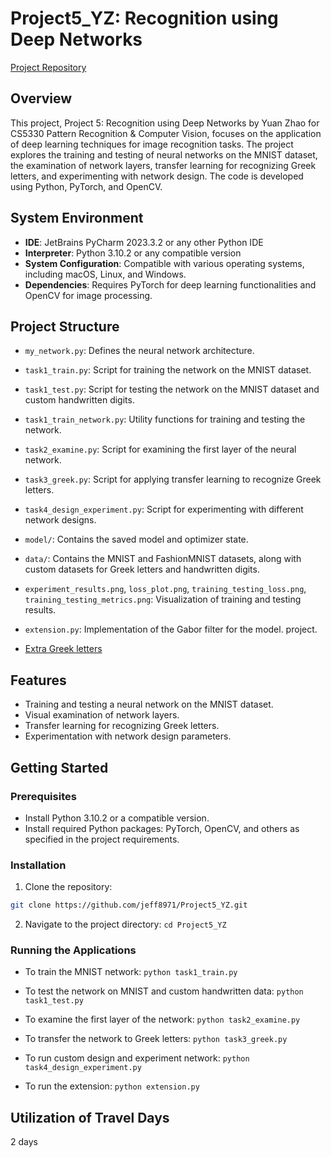 # Project5_YZ: Recognition using Deep Networks

[Project Repository](https://github.com/jeff8971/Project5_YZ)

## Overview
This project, Project 5: Recognition using Deep Networks by Yuan Zhao for CS5330 Pattern Recognition & Computer Vision, focuses on the application of deep learning techniques for image recognition tasks. The project explores the training and testing of neural networks on the MNIST dataset, the examination of network layers, transfer learning for recognizing Greek letters, and experimenting with network design. The code is developed using Python, PyTorch, and OpenCV.

## System Environment
- **IDE**: JetBrains PyCharm 2023.3.2 or any other Python IDE
- **Interpreter**: Python 3.10.2 or any compatible version
- **System Configuration**: Compatible with various operating systems, including macOS, Linux, and Windows.
- **Dependencies**: Requires PyTorch for deep learning functionalities and OpenCV for image processing.

## Project Structure
- `my_network.py`: Defines the neural network architecture.
- `task1_train.py`: Script for training the network on the MNIST dataset.
- `task1_test.py`: Script for testing the network on the MNIST dataset and custom handwritten digits.
- `task1_train_network.py`: Utility functions for training and testing the network.
- `task2_examine.py`: Script for examining the first layer of the neural network.
- `task3_greek.py`: Script for applying transfer learning to recognize Greek letters.
- `task4_design_experiment.py`: Script for experimenting with different network designs.
- `model/`: Contains the saved model and optimizer state.
- `data/`: Contains the MNIST and FashionMNIST datasets, along with custom datasets for Greek letters and handwritten digits.
- `experiment_results.png`, `loss_plot.png`, `training_testing_loss.png`, `training_testing_metrics.png`: Visualization of training and testing results.
- `extension.py`: Implementation of the Gabor filter for the model.
  project.

- [Extra Greek letters](https://github.com/jeff8971/Project5_YZ/blob/master/data/greek_test.zip)

## Features
- Training and testing a neural network on the MNIST dataset.
- Visual examination of network layers.
- Transfer learning for recognizing Greek letters.
- Experimentation with network design parameters.

## Getting Started
### Prerequisites
- Install Python 3.10.2 or a compatible version.
- Install required Python packages: PyTorch, OpenCV, and others as specified in the project requirements.

### Installation
1. Clone the repository:
```bash
git clone https://github.com/jeff8971/Project5_YZ.git
```

2. Navigate to the project directory:
```cd Project5_YZ```


### Running the Applications
- To train the MNIST network:
```python task1_train.py```


- To test the network on MNIST and custom handwritten data:
```python task1_test.py```


- To examine the first layer of the network:
```python task2_examine.py```


- To transfer the network to Greek letters:
```python task3_greek.py```


- To run custom design and experiment network:
```python task4_design_experiment.py```

- To run the extension:
```python extension.py```


## Utilization of Travel Days

2 days